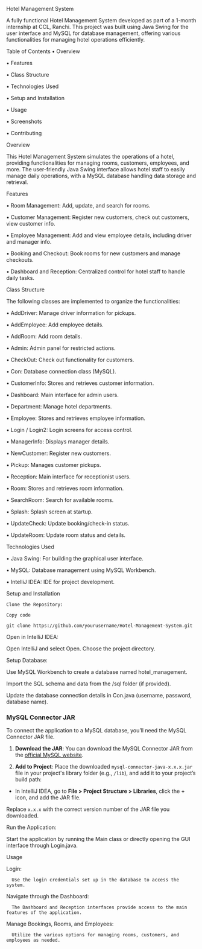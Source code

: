 Hotel Management System

A fully functional Hotel Management System developed as part of a 1-month internship at CCL, Ranchi. This project was built using Java Swing for the user interface and MySQL for database management, offering various functionalities for managing hotel operations efficiently.

Table of Contents
  •	Overview
  
  •	Features
  
  •	Class Structure
  
  •	Technologies Used
  
  •	Setup and Installation
  
  •	Usage
  
  •	Screenshots
  
  •	Contributing
  

Overview

This Hotel Management System simulates the operations of a hotel, providing functionalities for managing rooms, customers, employees, and more. The user-friendly Java Swing interface allows hotel staff to easily manage daily operations, with a MySQL database handling data storage and retrieval.

Features

  •	Room Management: Add, update, and search for rooms.
  
  •	Customer Management: Register new customers, check out customers, view customer info.
  
  •	Employee Management: Add and view employee details, including driver and manager info.
  
  •	Booking and Checkout: Book rooms for new customers and manage checkouts.
  
  •	Dashboard and Reception: Centralized control for hotel staff to handle daily tasks.

  

Class Structure


 The following classes are implemented to organize the functionalities:
 
  •	AddDriver: Manage driver information for pickups.
  
  •	AddEmployee: Add employee details.
  
  •	AddRoom: Add room details.
  
  •	Admin: Admin panel for restricted actions.
  
  •	CheckOut: Check out functionality for customers.
  
  •	Con: Database connection class (MySQL).
  
  •	CustomerInfo: Stores and retrieves customer information.
  
  •	Dashboard: Main interface for admin users.
  
  •	Department: Manage hotel departments.
  
  •	Employee: Stores and retrieves employee information.
  
  •	Login / Login2: Login screens for access control.
  
  •	ManagerInfo: Displays manager details.
  
  •	NewCustomer: Register new customers.
  
  •	Pickup: Manages customer pickups.
  
  •	Reception: Main interface for receptionist users.
  
  •	Room: Stores and retrieves room information.
  
  •	SearchRoom: Search for available rooms.
  
  •	Splash: Splash screen at startup.
  
  •	UpdateCheck: Update booking/check-in status.
  
  •	UpdateRoom: Update room status and details.
  
  
Technologies Used

  •	Java Swing: For building the graphical user interface.
  
  •	MySQL: Database management using MySQL Workbench.
  
  •	IntelliJ IDEA: IDE for project development.
  

  Setup and Installation
  
    Clone the Repository:
    
    Copy code
    
    git clone https://github.com/yourusername/Hotel-Management-System.git
    
    
Open in IntelliJ IDEA:

  Open IntelliJ and select Open. Choose the project directory.
  

Setup Database:

  Use MySQL Workbench to create a database named hotel_management.
  
  Import the SQL schema and data from the /sql folder (if provided).
  
  Update the database connection details in Con.java (username, password, database name).
  
  
### MySQL Connector JAR
  To connect the application to a MySQL database, you’ll need the MySQL Connector JAR file.

  1. **Download the JAR**: You can download the MySQL Connector JAR from the [official MySQL website](https://dev.mysql.com/downloads/connector/j/).

  2. **Add to Project**: Place the downloaded `mysql-connector-java-x.x.x.jar` file in your project's library folder (e.g., `/lib`), and add it to your project’s build path:

   - In IntelliJ IDEA, go to **File > Project Structure > Libraries**, click the **+** icon, and add the JAR file.

  Replace `x.x.x` with the correct version number of the JAR file you downloaded.
  
Run the Application:

  Start the application by running the Main class or directly opening the GUI interface through Login.java.

Usage

  Login:
  
      Use the login credentials set up in the database to access the system.
	  
  Navigate through the Dashboard:
  
      The Dashboard and Reception interfaces provide access to the main features of the application.
	  
  Manage Bookings, Rooms, and Employees:
  
      Utilize the various options for managing rooms, customers, and employees as needed.

